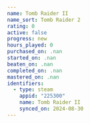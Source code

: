 ```yaml
---
name: Tomb Raider II
name_sort: Tomb Raider 2
rating: 0
active: false
progress: new
hours_played: 0
purchased_on: .nan
started_on: .nan
beaten_on: .nan
completed_on: .nan
mastered_on: .nan
identifiers:
  - type: steam
    appid: "225300"
    name: Tomb Raider II
    synced_on: 2024-08-30
---
```

